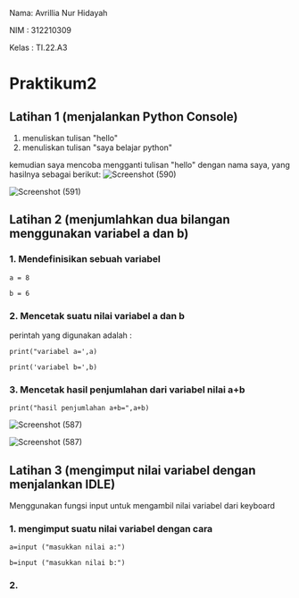 Nama: Avrillia Nur Hidayah

NIM : 312210309

Kelas : TI.22.A3

# Praktikum2

## Latihan 1 (menjalankan Python Console)

1. menuliskan tulisan "hello"
2. menuliskan tulisan "saya belajar python"

kemudian saya mencoba mengganti tulisan "hello" dengan nama saya, yang hasilnya sebagai berikut:
![Screenshot (590)](https://user-images.githubusercontent.com/115686359/197114634-049ebc89-be14-46d7-b5e9-1be76992af88.png)

![Screenshot (591)](https://user-images.githubusercontent.com/115686359/197117080-f9ae7e23-8937-4616-9f02-6e4c0371de14.png)

## Latihan 2 (menjumlahkan dua bilangan menggunakan variabel a dan b)
### 1. Mendefinisikan sebuah variabel

```
a = 8

b = 6
```

### 2. Mencetak suatu nilai variabel a dan b
perintah yang digunakan adalah : 

```
print("variabel a=',a)

print('variabel b=',b)
```

### 3. Mencetak hasil penjumlahan dari variabel nilai a+b

```
print("hasil penjumlahan a+b=",a+b)
```

![Screenshot (587)](https://user-images.githubusercontent.com/115686359/197118741-defd9562-dd30-4dd5-9775-798d31408cc5.png)

![Screenshot (587)](https://user-images.githubusercontent.com/115686359/197118899-dad1498e-243d-4cf3-9297-e576007e1c75.png)

## Latihan 3 (mengimput nilai variabel dengan menjalankan IDLE)
Menggunakan fungsi input untuk mengambil nilai variabel dari keyboard
### 1. mengimput suatu nilai variabel dengan cara

```
a=input ("masukkan nilai a:")

b=input ("masukkan nilai b:")
```

### 2. 
